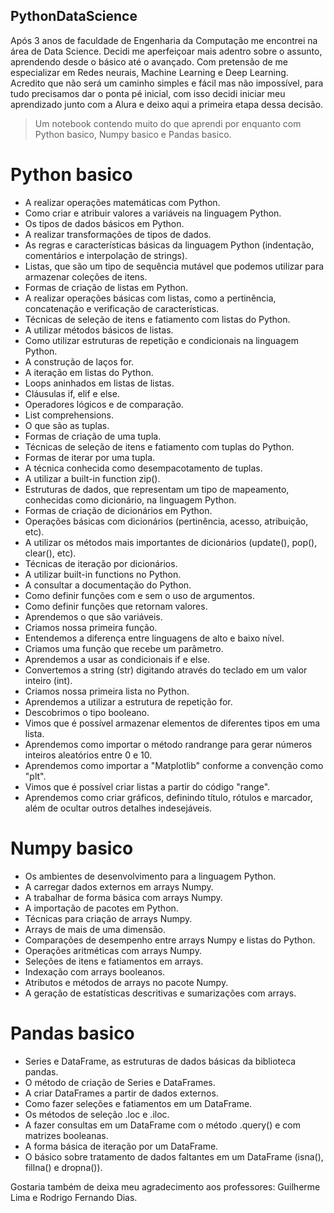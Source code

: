 ## PythonDataScience
Após 3 anos de faculdade de Engenharia da Computação me encontrei na área de Data Science. Decidi me aperfeiçoar mais adentro sobre o assunto, aprendendo desde o básico até o avançado. Com pretensão de me especializar em Redes neurais, Machine Learning e Deep Learning. Acredito que não será um caminho simples e fácil mas não impossível, para tudo precisamos dar o ponta pé inicial, com isso decidi iniciar meu aprendizado junto com a Alura e deixo aqui a primeira etapa dessa decisão.

> Um notebook contendo muito do que aprendi por enquanto com Python basico, Numpy basico e Pandas basico.

# Python basico
+ A realizar operações matemáticas com Python.
+ Como criar e atribuir valores a variáveis na linguagem Python.
+ Os tipos de dados básicos em Python.
+ A realizar transformações de tipos de dados.
+ As regras e características básicas da linguagem Python (indentação, comentários e interpolação de strings).
+ Listas, que são um tipo de sequência mutável que podemos utilizar para armazenar coleções de itens.
+ Formas de criação de listas em Python.
+ A realizar operações básicas com listas, como a pertinência, concatenação e verificação de características.
+ Técnicas de seleção de itens e fatiamento com listas do Python.
+ A utilizar métodos básicos de listas.
+ Como utilizar estruturas de repetição e condicionais na linguagem Python.
+ A construção de laços for.
+ A iteração em listas do Python.
+ Loops aninhados em listas de listas.
+ Cláusulas if, elif e else.
+ Operadores lógicos e de comparação.
+ List comprehensions.
+ O que são as tuplas.
+ Formas de criação de uma tupla.
+ Técnicas de seleção de itens e fatiamento com tuplas do Python.
+ Formas de iterar por uma tupla.
+ A técnica conhecida como desempacotamento de tuplas.
+ A utilizar a built-in function zip().
+ Estruturas de dados, que representam um tipo de mapeamento, conhecidas como dicionário, na linguagem Python.
+ Formas de criação de dicionários em Python.
+ Operações básicas com dicionários (pertinência, acesso, atribuição, etc).
+ A utilizar os métodos mais importantes de dicionários (update(), pop(), clear(), etc).
+ Técnicas de iteração por dicionários.
+ A utilizar built-in functions no Python.
+ A consultar a documentação do Python.
+ Como definir funções com e sem o uso de argumentos.
+ Como definir funções que retornam valores.
+ Aprendemos o que são variáveis.
+ Criamos nossa primeira função.
+ Entendemos a diferença entre linguagens de alto e baixo nível.
+ Criamos uma função que recebe um parâmetro.
+ Aprendemos a usar as condicionais if e else.
+ Convertemos a string (str) digitando através do teclado em um valor inteiro (int).
+ Criamos nossa primeira lista no Python.
+ Aprendemos a utilizar a estrutura de repetição for.
+ Descobrimos o tipo booleano.
+ Vimos que é possível armazenar elementos de diferentes tipos em uma lista.
+ Aprendemos como importar o método randrange para gerar números inteiros aleatórios entre 0 e 10.
+ Aprendemos como importar a "Matplotlib" conforme a convenção como "plt".
+ Vimos que é possível criar listas a partir do código "range".
+ Aprendemos como criar gráficos, definindo título, rótulos e marcador, além de ocultar outros detalhes indesejáveis.

# Numpy basico
+ Os ambientes de desenvolvimento para a linguagem Python.
+ A carregar dados externos em arrays Numpy.
+ A trabalhar de forma básica com arrays Numpy.
+ A importação de pacotes em Python.
+ Técnicas para criação de arrays Numpy.
+ Arrays de mais de uma dimensão.
+ Comparações de desempenho entre arrays Numpy e listas do Python.
+ Operações aritméticas com arrays Numpy.
+ Seleções de itens e fatiamentos em arrays.
+ Indexação com arrays booleanos.
+ Atributos e métodos de arrays no pacote Numpy.
+ A geração de estatísticas descritivas e sumarizações com arrays.

# Pandas basico
+ Series e DataFrame, as estruturas de dados básicas da biblioteca pandas.
+ O método de criação de Series e DataFrames.
+ A criar DataFrames a partir de dados externos.
+ Como fazer seleções e fatiamentos em um DataFrame.
+ Os métodos de seleção .loc e .iloc.
+ A fazer consultas em um DataFrame com o método .query() e com matrizes booleanas.
+ A forma básica de iteração por um DataFrame.
+ O básico sobre tratamento de dados faltantes em um DataFrame (isna(), fillna() e dropna()).

Gostaria também de deixa meu agradecimento aos professores: Guilherme Lima e Rodrigo Fernando Dias.
